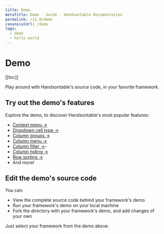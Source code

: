 ```yaml
---
title: Demo
metaTitle: Demo - Guide - Handsontable Documentation
permalink: /12.0/demo
canonicalUrl: /demo
tags:
  - demo
  - hello world
---
```


# Demo

[[toc]]

Play around with Handsontable's source code, in your favorite framework.

<BigExample preview="/examples/12.0.1/docs/js/demo/">
  <BigExampleSource 
  label="JavaScript"
  icon="js"
  target="/examples/12.0.1/docs/js/demo/"></BigExampleSource>
  <BigExampleSource 
  label="TypeScript"
  icon="ts"
  target="/examples/12.0.1/docs/ts/demo/"></BigExampleSource>
  <BigExampleSource 
  label="Angular"    
  icon="angular"
  target="/examples/12.0.1/docs/angular/demo/"></BigExampleSource>
  <BigExampleSource 
  label="React"
  icon="react"
  target="/examples/12.0.1/docs/react/demo/"></BigExampleSource>
  <BigExampleSource 
  label="Vue"
  icon="vue"
  target="/examples/12.0.1/docs/vue/demo/"></BigExampleSource>
</BigExample>

## Try out the demo's features

Explore the demo, to discover Handsontable's most popular features:

- [Context menu &#8594;](@/guides/accessories-and-menus/context-menu.md)
- [Dropdown cell type &#8594;](@/guides/cell-types/dropdown-cell-type.md)
- [Column groups &#8594;](@/guides/columns/column-groups.md)
- [Column menu &#8594;](@/guides/columns/column-menu.md)
- [Column filter &#8594;](@/guides/columns/column-filter.md)- 
- [Column hiding &#8594;](@/guides/columns/column-hiding.md)
- [Row sorting &#8594;](@/guides/rows/row-sorting.md)
- And more!

## Edit the demo's source code

You can:
- View the complete source code behind your framework's demo
- Run your framework's demo on your local machine
- Fork the directory with your framework's demo, and add changes of your own

Just select your framework from the demo above.
